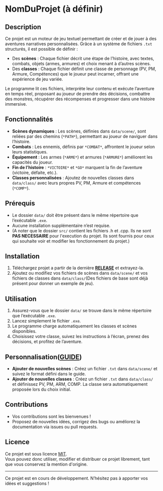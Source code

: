 # NomDuProjet (à définir)

## Description

Ce projet est un moteur de jeu textuel permettant de créer et de jouer à des aventures narratives personnalisées. Grâce à un système de fichiers `.txt` structurés, il est possible de définir :

- Des **scènes** : Chaque fichier décrit une étape de l’histoire, avec textes, combats, objets (armes, armures) et choix menant à d’autres scènes.
- Des **classes** : Chaque fichier définit une classe de personnage (PV, PM, Armure, Compétences) que le joueur peut incarner, offrant une expérience de jeu variée.

Le programme lit ces fichiers, interprète leur contenu et exécute l’aventure en temps réel, proposant au joueur de prendre des décisions, combattre des monstres, récupérer des récompenses et progresser dans une histoire immersive.

## Fonctionnalités

- **Scènes dynamiques** : Les scènes, définies dans `data/scene/`, sont reliées par des chemins (`*PATH*`), permettant au joueur de naviguer dans l’histoire.
- **Combats** : Les ennemis, définis par `*COMBAT*`, affrontent le joueur selon leurs statistiques.
- **Équipement** : Les armes (`*ARME*`) et armures (`*ARMURE*`) améliorent les capacités du joueur.
- **Fin de l’histoire** : `*VICTOIRE*` et `*GO*` marquent la fin de l’aventure (victoire, défaite, etc.).
- **Classes personnalisées** : Ajoutez de nouvelles classes dans `data/class/` avec leurs propres PV, PM, Armure et compétences (`*COMP*`).

## Prérequis
- Le dossier `data/` doit être présent dans le même répertoire que l’exécutable `.exe`.
- Aucune installation supplémentaire n’est requise.
- (A noter que le dossier `src/` contient les fichiers .h et .cpp. Ils ne sont **PAS NECESSAIRE** pour l'execution du projet. Ils sont fournis pour ceux qui souhaite voir et modifier les fonctionnement du projet.)

## Installation
1. Téléchargez projet a partir de la dernière [**RELEASE**](https://github.com/PGarn/jeu-cpp/releases/tag/pre-alpha) et extrayez-la.
2. Ajoutez ou modifiez vos fichiers de scènes dans `data/scene/` et vos fichiers de classes dans `data/class/`(Des fichiers de base sont déjà présent pour donner un exemple de jeu).

## Utilisation
1. Assurez-vous que le dossier `data/` se trouve dans le même répertoire que l’exécutable `.exe`.
2. Lancez simplement le fichier `.exe`.
3. Le programme charge automatiquement les classes et scènes disponibles.
4. Choisissez votre classe, suivez les instructions à l’écran, prenez des décisions, et profitez de l’aventure.

## Personnalisation([**GUIDE**]())
- **Ajouter de nouvelles scènes** : Créez un fichier `.txt` dans `data/scene/` et suivez le format défini dans le guide.
- **Ajouter de nouvelles classes** : Créez un fichier `.txt` dans `data/class/` et définissez PV, PM, ARM, COMP. La classe sera automatiquement proposée lors du choix initial.

## Contributions
- Vos contributions sont les bienvenues !
- Proposez de nouvelles idées, corrigez des bugs ou améliorez la documentation via issues ou pull requests.

## Licence

Ce projet est sous licence [MIT](https://opensource.org/licenses/MIT).  
Vous pouvez donc utiliser, modifier et distribuer ce projet librement, tant que vous conservez la mention d'origine.

---

Ce projet est en cours de développement. N’hésitez pas à apporter vos idées et suggestions !
